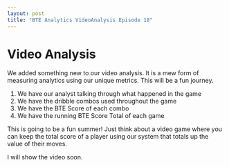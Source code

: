```yaml
---
layout: post
title: "BTE Analytics VideoAnalysis Episode 18"
---
```


# Video Analysis 

We added something new to our video analysis. It is a mew form of measuring analytics using our unique metrics. This will be a fun journey.

1. We have our analyst talking through what happened in the game
2. We have the dribble combos used throughout the game 
3. We have the BTE Score of each combo 
4. We have the running BTE Score Total of each game

This is going to be a fun summer! Just think about a video game where you can keep the total score of a player using our system that totals up the value of their moves. 

I will show the video soon. 
